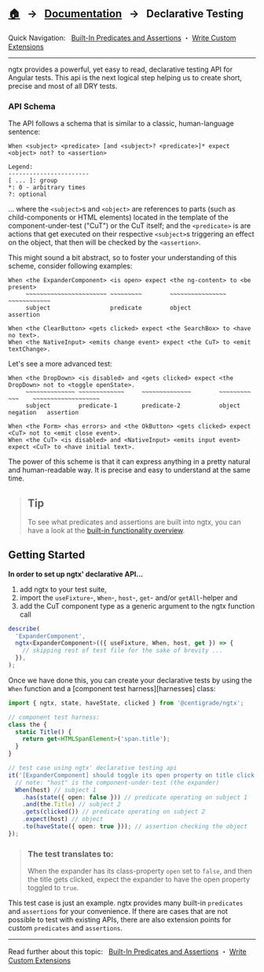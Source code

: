 ## [🏠][home] &nbsp; → &nbsp; **[Documentation][docs]** &nbsp; → &nbsp; Declarative Testing

[home]: ../README.md
[docs]: ../DOCUMENTATION.md
[declarative]: ./built-in.md
[extensions]: ./custom-extensions.md

Quick Navigation: &nbsp; [Built-In Predicates and Assertions][declarative] ・ [Write Custom Extensions][extensions]

---

ngtx provides a powerful, yet easy to read, declarative testing API for Angular tests. This api is the next logical step helping us to create short, precise and most of all DRY tests.

### API Schema

The API follows a schema that is similar to a classic, human-language sentence:

```
When <subject> <predicate> [and <subject>? <predicate>]* expect <object> not? to <assertion>

Legend:
-----------------------
[ ... ]: group
*: 0 - arbitrary times
?: optional
```

... where the `<subject>`s and `<object>` are references to parts (such as child-components or HTML elements) located in the template of the component-under-test ("CuT") or the CuT itself; and the `<predicate>` is are actions that get executed on their respective `<subject>`s triggering an effect on the object, that then will be checked by the `<assertion>`.

This might sound a bit abstract, so to foster your understanding of this scheme, consider following examples:

```
When <the ExpanderComponent> <is open> expect <the ng-content> to <be present>
     ~~~~~~~~~~~~~~~~~~~~~~~ ~~~~~~~~~        ~~~~~~~~~~~~~~~~    ~~~~~~~~~~~~
     subject                 predicate        object              assertion

When <the ClearButton> <gets clicked> expect <the SearchBox> to <have no text>.
When <the NativeInput> <emits change event> expect <the CuT> to <emit textChange>.
```

Let's see a more advanced test:

```
When <the DropDown> <is disabled> and <gets clicked> expect <the DropDown> not to <toggle openState>.
     ~~~~~~~~~~~~~~ ~~~~~~~~~~~~~     ~~~~~~~~~~~~~~        ~~~~~~~~~      ~~~    ~~~~~~~~~~~~~~~~~~~
     subject        predicate-1       predicate-2           object     negation   assertion

When <the Form> <has errors> and <the OkButton> <gets clicked> expect <CuT> not to <emit close event>.
When <the CuT> <is disabled> and <NativeInput> <emits input event> expect <CuT> to <have initial text>.
```

The power of this scheme is that it can express anything in a pretty natural and human-readable way. It is precise and easy to understand at the same time.

> ## Tip
>
> To see what predicates and assertions are built into ngtx, you can have a look at the [built-in functionality overview][declarative].

## Getting Started

**In order to set up ngtx' declarative API...**

1. add ngtx to your test suite,
2. import the `useFixture`-, `When`-, `host`-, `get`- and/or `getAll`-helper and
3. add the CuT component type as a generic argument to the ngtx function call

```ts
describe(
  'ExpanderComponent',
  ngtx<ExpanderComponent>(({ useFixture, When, host, get }) => {
    // skipping rest of test file for the sake of brevity ...
  }),
);
```

Once we have done this, you can create your declarative tests by using the `When` function and a [component test harness][harnesses] class:

```ts
import { ngtx, state, haveState, clicked } from '@centigrade/ngtx';

// component test harness:
class the {
  static Title() {
    return get<HTMLSpanElement>('span.title');
  }
}

// test case using ngtx' declarative testing api
it('[ExpanderComponent] should toggle its open property on title click', () => {
  // note: "host" is the component-under-test (the expander)
  When(host) // subject 1
    .has(state({ open: false })) // predicate operating on subject 1
    .and(the.Title) // subject 2
    .gets(clicked()) // predicate operating on subject 2
    .expect(host) // object
    .to(haveState({ open: true })); // assertion checking the object
});
```

> ### The test translates to:
>
> When the expander has its class-property `open` set to `false`, and then the title gets clicked,
> expect the expander to have the open property toggled to `true`.

This test case is just an example. ngtx provides many built-in `predicates` and `assertions` for your convenience. If there are cases that are not possible to test with existing APIs, there are also extension points for custom `predicates` and `assertions`.

---

Read further about this topic: &nbsp; [Built-In Predicates and Assertions][declarative] ・ [Write Custom Extensions][extensions]

